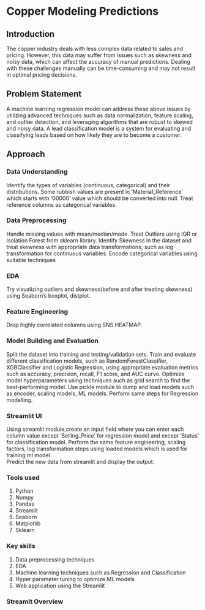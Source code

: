 # Copper Modeling Predictions

## Introduction

The copper industry deals with less complex data related to sales and pricing. However, this data may suffer from issues such as skewness and noisy data, which can affect the accuracy of manual predictions. Dealing with these challenges manually can be time-consuming and may not result in optimal pricing decisions.

## Problem Statement 
A machine learning regression model can address these above issues by utilizing advanced techniques such as data normalization, feature scaling, and outlier detection, and leveraging algorithms that are robust to skewed and noisy data. 
A lead classification model is a system for evaluating and classifying leads based on how likely they are to become a customer.

## Approach

### Data Understanding
Identify the types of variables (continuous, categorical) and their distributions. Some rubbish values are present in ‘Material_Reference’ which starts with ‘00000’ value which should be converted into null. Treat reference columns as categorical variables.

### Data Preprocessing
Handle missing values with mean/median/mode.
Treat Outliers using IQR or Isolation Forest from sklearn library.
Identify Skewness in the dataset and treat skewness with appropriate data transformations, such as log transformation for continuous variables.
Encode categorical variables using suitable techniques

### EDA
Try visualizing outliers and skewness(before and after treating skewness) using Seaborn’s boxplot, distplot.

### Feature Engineering
Drop highly correlated columns using SNS HEATMAP.

### Model Building and Evaluation
Split the dataset into training and testing/validation sets. 
Train and evaluate different classification models, such as RandomForestClassifier, XGBClassifier and Logistic Regression, using appropriate evaluation metrics such as accuracy, precision, recall, F1 score, and AUC curve. 
Optimize model hyperparameters using techniques such as grid search to find the best-performing model.
Use pickle module to dump and load models such as encoder, scaling models, ML models.
Perform same steps for Regression modelling.

### Streamlit UI
Using streamlit module,create an input field where you can enter each column value except ‘Selling_Price’ for regression model and  except ‘Status’ for classification model. 
Perform the same feature engineering, scaling factors, log transformation steps using loaded models which is used for training ml model  
Predict the new data from streamlit and display the output.

### Tools used
1. Python
2. Numpy
3. Pandas
4. Streamlit
5. Seaborn
6. Matplotlib
7. Sklearn

### Key skills
1. Data preprocessing techniques
2. EDA
3. Machine learning techniques such as Regression and Classification
4. Hyper parameter tuning to optimize ML models
5. Web application using the Streamlit 

### Streamlt Overview


